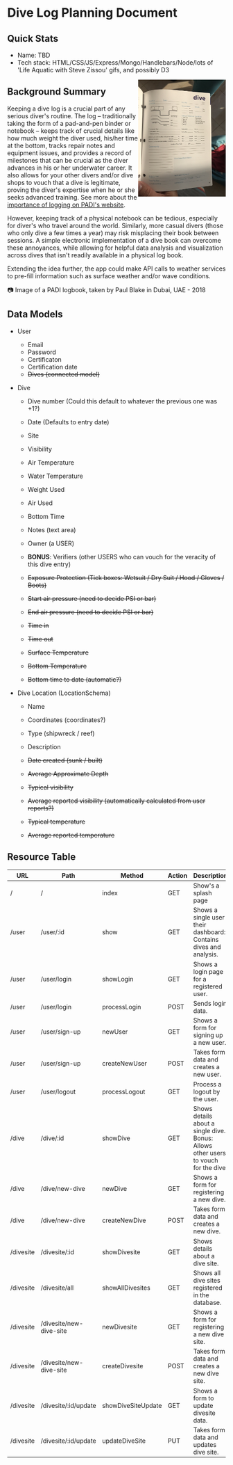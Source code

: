 # Dive Log Planning Document

## Quick Stats
+ Name: TBD
+ Tech stack: HTML/CSS/JS/Express/Mongo/Handlebars/Node/lots of 'Life Aquatic with Steve Zissou' gifs, and possibly D3

<img src="dive_log_example.jpeg" width="40%" align="right">

## Background Summary

Keeping a dive log is a crucial part of any serious diver's routine.  The log – traditionally taking the form of a pad-and-pen binder or notebook – keeps track of crucial details like how much weight the diver used, his/her time at the bottom, tracks repair notes and equipment issues, and provides a record of milestones that can be crucial as the diver advances in his or her underwater career.  It also allows for your other divers and/or dive shops to vouch that a dive is legitimate, proving the diver's expertise when he or she seeks advanced training. See more about the <a href="https://www2.padi.com/blog/2015/05/07/why-keeping-a-logbook-will-help-make-you-a-better-diver/">importance of logging on PADI's website</a>.

However, keeping track of a physical notebook can be tedious, especially for diver's who travel around the world.  Similarly, more casual divers (those who only dive a few times a year) may risk misplacing their book between sessions.  A simple electronic implementation of a dive book can overcome these annoyances, while allowing for helpful data analysis and visualization across dives that isn't readily available in a physical log book.  

Extending the idea further, the app could make API calls to weather services to pre-fill information such as surface weather and/or wave conditions.

:camera: Image of a PADI logbook, taken by Paul Blake in Dubai, UAE - 2018

## Data Models
+ User
  + Email
  + Password
  + Certificaton
  + Certification date
  + ~~Dives (connected model)~~

+ Dive
  + Dive number (Could this default to whatever the previous one was +1?)
  + Date (Defaults to entry date)
  + Site
  + Visibility
  + Air Temperature
  + Water Temperature
  + Weight Used
  + Air Used
  + Bottom Time
  + Notes (text area)
  + Owner (a USER)

  + **BONUS**: Verifiers (other USERS who can vouch for the veracity of this dive entry)

  + ~~Exposure Protection (Tick boxes: Wetsuit / Dry Suit / Hood / Gloves / Boots)~~
  + ~~Start air pressure (need to decide PSI or bar)~~
  + ~~End air pressure (need to decide PSI or bar)~~
  + ~~Time in~~
  + ~~Time out~~
  + ~~Surface Temperature~~
  + ~~Bottom Temperature~~
  + ~~Bottom time to date (automatic?)~~

+ Dive Location (LocationSchema)
  + Name
  + Coordinates (coordinates?)
  + Type (shipwreck / reef)
  + Description
  
  + ~~Date created (sunk / built)~~
  + ~~Average Approximate Depth~~
  + ~~Typical visibility~~
  + ~~Average reported visibility (automatically calculated from user reports?)~~
  + ~~Typical temperature~~
  + ~~Average reported temperature~~

## Resource Table

| URL       | Path                    | Method         | Action | Description                                                                         |
|-----------|-------------------------|----------------|--------|-------------------------------------------------------------------------------------|
| /         | /                       | index          | GET    | Show's a splash page                                                                |
| /user     | /user/:id               | show           | GET    | Shows a single user their dashboard: Contains dives and analysis.                   |
| /user     | /user/login             | showLogin      | GET    | Shows a login page for a registered user.                                           |
| /user     | /user/login             | processLogin   | POST   | Sends login data.                                                                   |
| /user     | /user/sign-up           | newUser        | GET    | Shows a form for signing up a new user.                                             |
| /user     | /user/sign-up           | createNewUser  | POST   | Takes form data and creates a new user.                                             |
| /user     | /user/logout            | processLogout  | GET    | Process a logout by the user.                                                       |
| /dive     | /dive/:id               | showDive       | GET    | Shows details about a single dive. Bonus: Allows other users to vouch for the dive. |
| /dive     | /dive/new-dive          | newDive        | GET    | Shows a form for registering a new dive.                                            |
| /dive     | /dive/new-dive          | createNewDive  | POST   | Takes form data and creates a new dive.                                             |
| /divesite | /divesite/:id           | showDivesite   | GET    | Shows details about a dive site.                                                    |
| /divesite | /divesite/all           | showAllDivesites| GET   | Shows all dive sites registered in the database.                                    |
| /divesite | /divesite/new-dive-site | newDivesite    | GET    | Shows a form for registering a new dive site.                                       |
| /divesite | /divesite/new-dive-site | createDivesite | POST   | Takes form data and creates a new dive site.                                        |
| /divesite | /divesite/:id/update    | showDiveSiteUpdate| GET | Shows a form to update divesite data.                                               |
| /divesite | /divesite/:id/update    | updateDiveSite | PUT    | Takes form data and updates dive site.                                              |